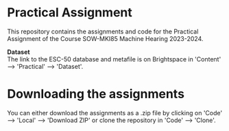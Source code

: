 # Practical Assignment
This repository contains the assignments and code for the Practical Assignment of the Course SOW-MKI85 Machine Hearing 2023-2024. 

**Dataset** <br>
The link to the ESC-50 database and metafile is on Brightspace in 'Content' --> 'Practical' --> 'Dataset'.  

# Downloading the assignments
You can either download the assignments as a .zip file by clicking on 'Code' --> 'Local' --> 'Download ZIP' or clone the repository in 'Code' --> 'Clone'.  


